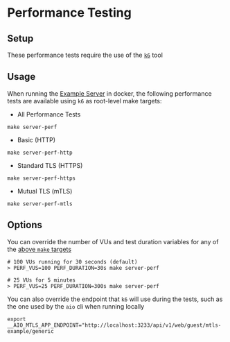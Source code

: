 # Performance Testing

## Setup

These performance tests require the use of the [`k6`](https://k6.io/docs/getting-started/installation/) tool

## Usage

When running the [Example Server](../example/server/) in docker, the following performance tests are available using `k6` as root-level make targets:

* All Performance Tests
```
make server-perf
```
* Basic (HTTP)
```
make server-perf-http
```
* Standard TLS (HTTPS)
```
make server-perf-https
```
* Mutual TLS (mTLS)
```
make server-perf-mtls
```

## Options

You can override the number of VUs and test duration variables for any of the [above `make` targets](#usage)
```
# 100 VUs running for 30 seconds (default)
> PERF_VUS=100 PERF_DURATION=30s make server-perf

# 25 VUs for 5 minutes
> PERF_VUS=25 PERF_DURATION=300s make server-perf
```

You can also override the endpoint that `k6` will use during the tests, such as the one used by the `aio` cli when running locally
```
export __AIO_MTLS_APP_ENDPOINT="http://localhost:3233/api/v1/web/guest/mtls-example/generic
```
